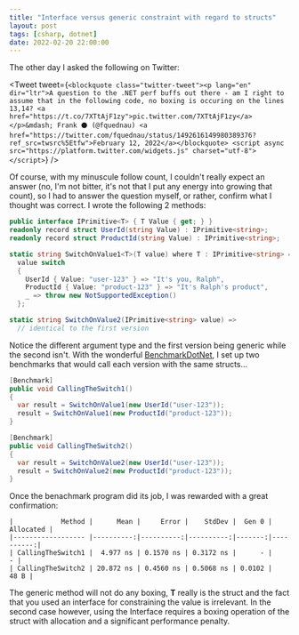 ```yaml
---
title: "Interface versus generic constraint with regard to structs"
layout: post
tags: [csharp, dotnet]
date: 2022-02-20 22:00:00
---
```


The other day I asked the following on Twitter:

<Tweet tweet={`<blockquote class="twitter-tweet"><p lang="en" dir="ltr">A question to the .NET perf buffs out there - am I right to assume that in the following code, no boxing is occuring on the lines 13,14? <a href="https://t.co/7XTtAjF1zy">pic.twitter.com/7XTtAjF1zy</a></p>&mdash; Frank ⚫ (@fquednau) <a href="https://twitter.com/fquednau/status/1492616149980389376?ref_src=twsrc%5Etfw">February 12, 2022</a></blockquote> <script async src="https://platform.twitter.com/widgets.js" charset="utf-8"></script>`} />

Of course, with my minuscule follow count, I couldn't really expect an answer (no, I'm not bitter, it's not that I put any energy into growing that count), so I had to answer the question myself, or rather, confirm what I thought was correct. I wrote the following 2 methods:

```csharp
public interface IPrimitive<T> { T Value { get; } }
readonly record struct UserId(string Value) : IPrimitive<string>;
readonly record struct ProductId(string Value) : IPrimitive<string>;

static string SwitchOnValue1<T>(T value) where T : IPrimitive<string> =>
  value switch
  {
    UserId { Value: "user-123" } => "It's you, Ralph",
    ProductId { Value: "product-123" } => "It's Ralph's product",
    _ => throw new NotSupportedException()
  };

static string SwitchOnValue2(IPrimitive<string> value) =>
  // identical to the first version
```
Notice the different argument type and the first version being generic while the second isn't.
With the wonderful [BenchmarkDotNet][1], I set up two benchmarks that would call each version with the same structs...

```csharp
[Benchmark]
public void CallingTheSwitch1()
{
  var result = SwitchOnValue1(new UserId("user-123"));
  result = SwitchOnValue1(new ProductId("product-123"));
}

[Benchmark]
public void CallingTheSwitch2()
{
  var result = SwitchOnValue2(new UserId("user-123"));
  result = SwitchOnValue2(new ProductId("product-123"));
}
```

Once the benachmark program did its job, I was rewarded with a great confirmation:

```
|            Method |      Mean |     Error |    StdDev |  Gen 0 | Allocated |
|------------------ |----------:|----------:|----------:|-------:|----------:|
| CallingTheSwitch1 |  4.977 ns | 0.1570 ns | 0.3172 ns |      - |         - |
| CallingTheSwitch2 | 20.872 ns | 0.4560 ns | 0.5068 ns | 0.0102 |      48 B |
```

The generic method will not do any boxing, **T** really is the struct and the fact that
you used an interface for constraining the value is irrelevant.
In the second case however, using the Interface requires a boxing operation of the struct
with allocation and a significant performance penalty.

[1]: https://benchmarkdotnet.org/articles/overview.html